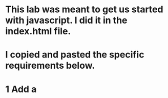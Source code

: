 # This lab was meant to get us started with javascript. I did it in the index.html file.

# I copied and pasted the specific requirements below.
# 1 Add a <script> element to the body where you'll place JavaScript code for Lab 1.
# 2 Create a variable called name using let and assign your full name to it.
# 3 Use document.writeln() to output "Lab 1. Completed by " and your name variable using string concatenation.
# 4 Use console.log() to output "This is Lab 1. Completed by " + name. Note: press F12 or go to Tools -> Developer Tools in you browser to open the Developer Tools. Then in Developer Tools, open "Console" to see the output.
# 5 Output content to the div with id="output" using the following assignment statement: document.getElementById('output').innerHTML = "This is my first JavaScript lab assignment.";
# 6 Add a for loop that outputs all values from 1-10. Use document.getElementById().innerHTML to output the value to the div with id="values". You must output all 10 values using the loop (not a single output statement). Separate each value with an HTML <br> element.
# 7 Add a while loop that adds all values from 1-10 together as a sum and output the final value. Use document.getElementById().innerHTML to output the value to the div with id="sum".
# 8 Create 3 numeric variables a, b, and c. Assign values to them. Output their sum using a document.writeln() statement.
# 9 Use a condition to compare variables a and b. Output "a < b" or "a > b" using a document.writeln() statement.
# 10 Use an alert() to output the value of your name variable and the results of typeof name.
